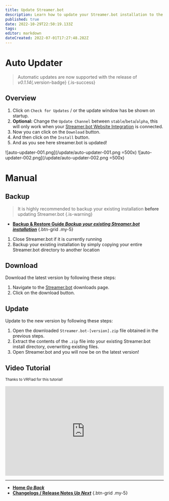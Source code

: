 ```yaml
---
title: Update Streamer.bot
description: Learn how to update your Streamer.bot installation to the latest version
published: true
date: 2022-10-29T22:50:19.133Z
tags: 
editor: markdown
dateCreated: 2022-07-01T17:27:48.282Z
---
```


# Auto Updater
> Automatic updates are now supported with the release of *v0.1.14*{.version-badge}
{.is-success}


## Overview
1. Click on `Check for Updates` / or the update window has be shown on startup.
2. **Optional:** Change the `Update Channel` between `stable`/`beta`/`alpha`, this will only work when your [Streamer.bot Website Integration](/Integrations/Streamer-bot) is connected.
3. Now you can click on the `Download` button.
4. And then click on the `Install` button.
5. And as you see here streamer.bot is updated!

![auto-updater-001.png](/update/auto-updater-001.png =500x)
![auto-updater-002.png](/update/auto-updater-002.png =500x)

# Manual
## Backup

> It is highly recommended to backup your existing installation **before** updating Streamer.bot
{.is-warning}

- [<i class="mdi mdi-backup-restore primary--text"></i> **Backup & Restore Guide *Backup your existing Streamer.bot installation***](/Backup)
{.btn-grid .my-5}

1. Close Streamer.bot if it is currently running
2. Backup your existing installation by simply copying your entire Streamer.bot directory to another location

## Download
Download the latest version by following these steps:

1. Navigate to the [Streamer.bot](https://streamer.bot/downloads/releases/streamer.bot/latest) downloads page.
2. Click on the download button.

## Update
Update to the new version by following these steps:

1. Open the downloaded `Streamer.bot-[version].zip` file obtained in the previous steps.
2. Extract the contents of the `.zip` file into your existing Streamer.bot install directory, overwriting existing files.
3. Open Streamer.bot and you will now be on the latest version!

## Video Tutorial
<small>Thanks to VRFlad for this tutorial!</small>

<div class=“iframe-container”><iframe src="https://www.youtube.com/embed/DmzVuyAXefI" title="YouTube video player" frameborder="0" allow="accelerometer; autoplay; clipboard-write; encrypted-media; gyroscope; picture-in-picture; fullscreen" allow fullscreen style="border: none; max-width: 100%; width: 100%; aspect-ratio: 16/9;"></iframe></div>

---

- [<i class="mdi mdi-chevron-left"></i>**Home *Go Back***](/home)
- [<i class="mdi mdi-fire" style="color: #fbb12b;"></i>**Changelogs / Release Notes *Up Next***](/Changelogs)
{.btn-grid .my-5}